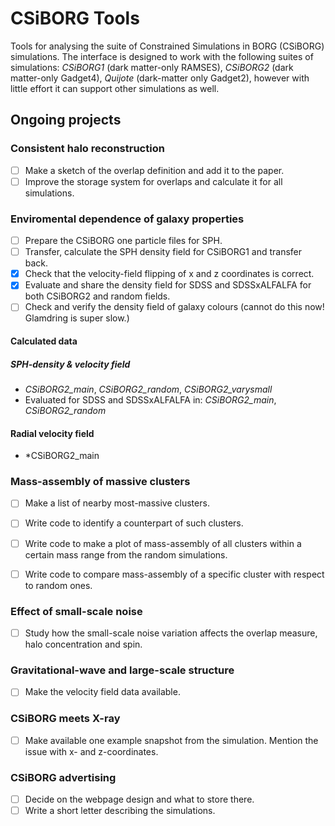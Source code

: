 # CSiBORG Tools

Tools for analysing the suite of Constrained Simulations in BORG (CSiBORG) simulations. The interface is designed to work with the following suites of simulations: *CSiBORG1* (dark matter-only RAMSES), *CSiBORG2* (dark matter-only Gadget4), *Quijote* (dark-matter only Gadget2), however with little effort it can support other simulations as well.

## Ongoing projects

### Consistent halo reconstruction
- [ ] Make a sketch of the overlap definition and add it to the paper.
- [ ] Improve the storage system for overlaps and calculate it for all simulations.

### Enviromental dependence of galaxy properties
- [ ] Prepare the CSiBORG one particle files for SPH.
- [ ] Transfer, calculate the SPH density field for CSiBORG1 and transfer back.
- [x] Check that the velocity-field flipping of x and z coordinates is correct.
- [x] Evaluate and share the density field for SDSS and SDSSxALFALFA for both CSiBORG2 and random fields.
- [ ] Check and verify the density field of galaxy colours (cannot do this now! Glamdring is super slow.)

#### Calculated data
##### SPH-density & velocity field
- *CSiBORG2_main*, *CSiBORG2_random*, *CSiBORG2_varysmall*
- Evaluated for SDSS and SDSSxALFALFA in: *CSiBORG2_main*, *CSiBORG2_random*

#### Radial velocity field
- *CSiBORG2_main


### Mass-assembly of massive clusters
- [ ] Make a list of nearby most-massive clusters.
- [ ] Write code to identify a counterpart of such clusters.
- [ ] Write code to make a plot of mass-assembly of all clusters within a certain mass range from the random simulations.
- [ ] Write code to compare mass-assembly of a specific cluster with respect to random ones.


### Effect of small-scale noise
- [ ] Study how the small-scale noise variation affects the overlap measure, halo concentration and spin.

### Gravitational-wave and large-scale structure
- [ ] Make the velocity field data available.

### CSiBORG meets X-ray
- [ ] Make available one example snapshot from the simulation. Mention the issue with x- and z-coordinates.

### CSiBORG advertising
- [ ] Decide on the webpage design and what to store there.
- [ ] Write a short letter describing the simulations.
